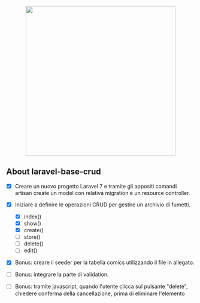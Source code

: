 <p align="center"><a href="https://laravel.com" target="_blank"><img src="https://raw.githubusercontent.com/laravel/art/master/logo-lockup/5%20SVG/2%20CMYK/1%20Full%20Color/laravel-logolockup-cmyk-red.svg" width="400"></a></p>


## About laravel-base-crud

- [X] Creare un nuovo progetto Laravel 7 e tramite gli appositi comandi artisan create un model con relativa migration e un resource controller.
- [X] Iniziare a definire le operazioni CRUD per gestire un archivio di fumetti.
  
  - [X] index()      
  - [X] show()
  - [X] create()
  - [ ] store()
  - [ ] delete()
  - [ ] edit()
       
- [X] Bonus: creare il seeder per la tabella comics utilizzando il file in allegato.
- [ ] Bonus: integrare  la parte di validation.
- [ ] Bonus: tramite javascript, quando l'utente clicca sul pulsante "delete", chiedere conferma della cancellazione, prima di eliminare l'elemento

